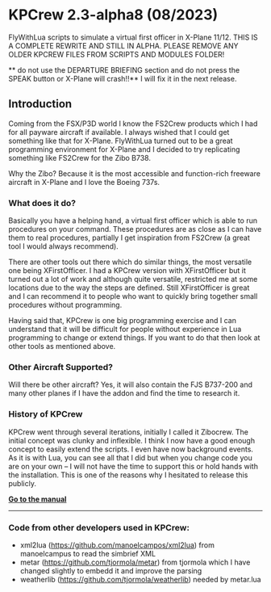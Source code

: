 # KPCrew 2.3-alpha8 (08/2023)
FlyWithLua scripts to simulate a virtual first officer in X-Plane 11/12. 
THIS IS A COMPLETE REWRITE AND STILL IN ALPHA. PLEASE REMOVE ANY OLDER KPCREW FILES FROM SCRIPTS AND MODULES FOLDER!

** do not use the DEPARTURE BRIEFING section and do not press the SPEAK button or X-Plane will crash!!** 
I will fix it in the next release.

## Introduction
Coming from the FSX/P3D world I know the FS2Crew products which I had for all payware aircraft if available. I always wished that I could get something like that for X-Plane. FlyWithLua turned out to be a great programming environment for X-Plane and I decided to try replicating something like FS2Crew for the Zibo B738. 

Why the Zibo? Because it is the most accessible and function-rich freeware aircraft in X-Plane and I love the Boeing 737s.

### What does it do? 

Basically you have a helping hand, a virtual first officer which is able to run procedures on your command. These procedures are as close as I can have them to real procedures, partially I get inspiration from FS2Crew (a great tool I would always recommend).

There are other tools out there which do similar things, the most versatile one being XFirstOfficer. I had a KPCrew version with XFirstOfficer but it turned out a lot of work and although quite versatile, restricted me at some locations due to the way the steps are defined. Still XFirstOfficer is great and I can recommend it to people who want to quickly bring together small procedures without programming.

Having said that, KPCrew is one big programming exercise and I can understand that it will be difficult for people without experience in Lua programming to change or extend things. If you want to do that then look at other tools as mentioned above.

### Other Aircraft Supported?

Will there be other aircraft? Yes, it will also contain the FJS B737-200 and many other planes if I have the addon and find the time to research it.

### History of KPCrew
KPCrew went through several iterations, initially I called it Zibocrew. The initial concept was clunky and inflexible. I think I now have a good enough concept to easily extend the scripts. I even have now background events. As it is with Lua, you can see all that I did but when you change code you are on your own – I will not have the time to support this or hold hands with the installation. This is one of the reasons why I hesitated to release this publicly.

**[Go to the manual](https://github.com/prokopiu/kpcrew/wiki/%23-KPCrew-2.3-alpha3-(10-2022))**

---------------------
### Code from other developers used in KPCrew:
 - xml2lua (https://github.com/manoelcampos/xml2lua) from manoelcampus to read the simbrief XML
 - metar (https://github.com/tjormola/metar) from tjormola which I have changed slightly to embedd it and improve the parsing
 - weatherlib (https://github.com/tjormola/weatherlib) needed by metar.lua
